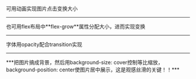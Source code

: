 可用动画实现图片点击变换大小
<hr>
也可用flex布局中**flex-grow**属性分配大小，进而实现变换
<hr>
字体用opacity配合transition实现
<hr>
***把图片搞成背景，然后用background-size: cover控制等比缩放，background-position: center使图片居中展示，这是观感丝滑的关键！！***
